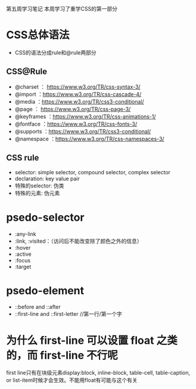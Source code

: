 第五周学习笔记
本周学习了重学CSS的第一部分
# CSS总体语法
- CSS的语法分成rule和@rule两部分
## CSS@Rule
- @charset ： https://www.w3.org/TR/css-syntax-3/
- @import ：https://www.w3.org/TR/css-cascade-4/
- @media ：https://www.w3.org/TR/css3-conditional/
- @page ： https://www.w3.org/TR/css-page-3/
- @keyframes ：https://www.w3.org/TR/css-animations-1/
- @fontface ：https://www.w3.org/TR/css-fonts-3/
- @supports ：https://www.w3.org/TR/css3-conditional/
- @namespace ：https://www.w3.org/TR/css-namespaces-3/
## CSS rule
- selector: simple selector, compound selector, complex selector
- declaration: key value pair
- 特殊的selector: 伪类
- 特殊的元素: 伪元素
# psedo-selector
- :any-link
- :link, :visited：（访问后不能改变除了颜色之外的信息）
- :hover
- :active
- :focus
- :target

# psedo-element
- ::before and ::after
- ::first-line and ::first-letter //第一行/第一个字

# 为什么 first-line 可以设置 float 之类的，而 first-line 不行呢
first line只有在块级元素display:block, inline-block, table-cell, table-caption, or list-item时候才会生效。不能用float有可能与这个有关
